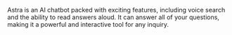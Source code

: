 Astra is an AI chatbot packed with exciting features, including voice search and the ability to read answers aloud. It can answer all of your questions, making it a powerful and interactive tool for any inquiry.
